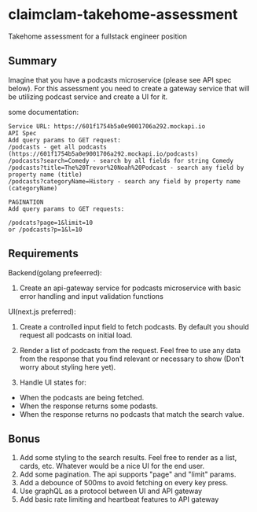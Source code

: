 # claimclam-takehome-assessment
Takehome assessment for a fullstack engineer position

## Summary

Imagine that you have a podcasts microservice (please see API spec below). For this assessment you need to create a gateway service that will be utilizing podcast service and create a UI for it.


some documentation:
```
Service URL: https://601f1754b5a0e9001706a292.mockapi.io
API Spec
Add query params to GET request:
/podcasts - get all podcasts (https://601f1754b5a0e9001706a292.mockapi.io/podcasts)
/podcasts?search=Comedy - search by all fields for string Comedy
/podcasts?title=The%20Trevor%20Noah%20Podcast - search any field by property name (title)
/podcasts?categoryName=History - search any field by property name (categoryName)

PAGINATION
Add query params to GET requests:

/podcats?page=1&limit=10
or /podcasts?p=1&l=10
```

## Requirements
Backend(golang prefeerred):
1. Create an api-gateway service for podcasts microservice with basic error handling and input validation functions

UI(next.js preferred):
1. Create a controlled input field to fetch podcasts. By default you should request all podcasts on initial load.

2. Render a list of podcasts from the request. Feel free to use any data from the response that you find relevant or necessary to show (Don't worry about styling here yet).

3. Handle UI states for:
- When the podcasts are being fetched.
- When the response returns some podasts.
- When the response returns no podcasts that match the search value.

## Bonus

1. Add some styling to the search results. Feel free to render as a list, cards, etc. Whatever would be a nice UI for the end user.
2. Add some pagination. The api supports "page" and "limit" params.
3. Add a debounce of 500ms to avoid fetching on every key press.
4. Use graphQL as a protocol between UI and API gateway
5. Add basic rate limiting and heartbeat features to API gateway
   
